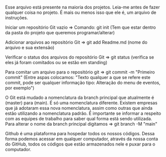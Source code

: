 Esse arquivo está presente na maioria dos projetos.
Leia-me antes de fazer qualquer coisa no projeto. É mais ou menos isso que ele é, um arquivo de instruções.

Iniciar um repositório Git vazio => Comando: git init (Tem que estar dentro da pasta do projeto que queremos programar/alterar)

Adicionar arquivos ao repositório Git => git add Readme.md (nome do arquivo e sua extensão)

Verificar o status dos arquivos do repositório Git => git status (verifica se eles já foram comitados ou se estão em standing)

Para comitar um arquivo para o repositório git => git commit -m "Primeiro commit" (Entre aspas colocamos: "Texto qualquer a que se refere este commit, pode ser qualquer informação tipo: Alteração do menu de eventos, por exemplo")

O Git está mudado a nomenclatura da branch principal que atualmente é (master) para (main). É só uma nomenclatura diferente. Existem empresas que já adotaram essa nova nomenclatura, assim como outras que ainda estão utilizando a nomenclatura padrão. É importante se informar a respeito com as equipes de trabalho para saber qual forma está sendo utilizada.
Para alterar o nome da branch principal digitamos => git branch -M "main" 

Github é uma plataforma para hospedar todos os nossos códigos. Dessa forma podemos acessar em qualquer computador, através da nossa conta do GitHub, todos os códigos que estão armazenados nele e puxar para o computador.


